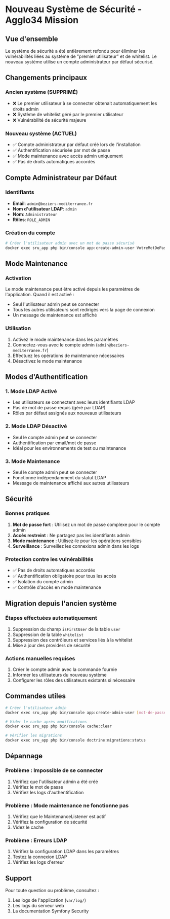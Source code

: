 # Nouveau Système de Sécurité - Agglo34 Mission

## Vue d'ensemble

Le système de sécurité a été entièrement refondu pour éliminer les vulnérabilités liées au système de "premier utilisateur" et de whitelist. Le nouveau système utilise un compte administrateur par défaut sécurisé.

## Changements principaux

### Ancien système (SUPPRIMÉ)
- ❌ Le premier utilisateur à se connecter obtenait automatiquement les droits admin
- ❌ Système de whitelist géré par le premier utilisateur
- ❌ Vulnérabilité de sécurité majeure

### Nouveau système (ACTUEL)
- ✅ Compte administrateur par défaut créé lors de l'installation
- ✅ Authentification sécurisée par mot de passe
- ✅ Mode maintenance avec accès admin uniquement
- ✅ Pas de droits automatiques accordés

## Compte Administrateur par Défaut

### Identifiants
- **Email**: `admin@beziers-mediterranee.fr`
- **Nom d'utilisateur LDAP**: `admin`
- **Nom**: `Administrateur`
- **Rôles**: `ROLE_ADMIN`

### Création du compte
```bash
# Créer l'utilisateur admin avec un mot de passe sécurisé
docker exec sru_app php bin/console app:create-admin-user VotreMotDePasseSecurise
```

## Mode Maintenance

### Activation
Le mode maintenance peut être activé depuis les paramètres de l'application. Quand il est activé :
- Seul l'utilisateur admin peut se connecter
- Tous les autres utilisateurs sont redirigés vers la page de connexion
- Un message de maintenance est affiché

### Utilisation
1. Activez le mode maintenance dans les paramètres
2. Connectez-vous avec le compte admin (`admin@beziers-mediterranee.fr`)
3. Effectuez les opérations de maintenance nécessaires
4. Désactivez le mode maintenance

## Modes d'Authentification

### 1. Mode LDAP Activé
- Les utilisateurs se connectent avec leurs identifiants LDAP
- Pas de mot de passe requis (géré par LDAP)
- Rôles par défaut assignés aux nouveaux utilisateurs

### 2. Mode LDAP Désactivé
- Seul le compte admin peut se connecter
- Authentification par email/mot de passe
- Idéal pour les environnements de test ou maintenance

### 3. Mode Maintenance
- Seul le compte admin peut se connecter
- Fonctionne indépendamment du statut LDAP
- Message de maintenance affiché aux autres utilisateurs

## Sécurité

### Bonnes pratiques
1. **Mot de passe fort** : Utilisez un mot de passe complexe pour le compte admin
2. **Accès restreint** : Ne partagez pas les identifiants admin
3. **Mode maintenance** : Utilisez-le pour les opérations sensibles
4. **Surveillance** : Surveillez les connexions admin dans les logs

### Protection contre les vulnérabilités
- ✅ Pas de droits automatiques accordés
- ✅ Authentification obligatoire pour tous les accès
- ✅ Isolation du compte admin
- ✅ Contrôle d'accès en mode maintenance

## Migration depuis l'ancien système

### Étapes effectuées automatiquement
1. Suppression du champ `isFirstUser` de la table `user`
2. Suppression de la table `whitelist`
3. Suppression des contrôleurs et services liés à la whitelist
4. Mise à jour des providers de sécurité

### Actions manuelles requises
1. Créer le compte admin avec la commande fournie
2. Informer les utilisateurs du nouveau système
3. Configurer les rôles des utilisateurs existants si nécessaire

## Commandes utiles

```bash
# Créer l'utilisateur admin
docker exec sru_app php bin/console app:create-admin-user [mot-de-passe]

# Vider le cache après modifications
docker exec sru_app php bin/console cache:clear

# Vérifier les migrations
docker exec sru_app php bin/console doctrine:migrations:status
```

## Dépannage

### Problème : Impossible de se connecter
1. Vérifiez que l'utilisateur admin a été créé
2. Vérifiez le mot de passe
3. Vérifiez les logs d'authentification

### Problème : Mode maintenance ne fonctionne pas
1. Vérifiez que le MaintenanceListener est actif
2. Vérifiez la configuration de sécurité
3. Videz le cache

### Problème : Erreurs LDAP
1. Vérifiez la configuration LDAP dans les paramètres
2. Testez la connexion LDAP
3. Vérifiez les logs d'erreur

## Support

Pour toute question ou problème, consultez :
1. Les logs de l'application (`var/log/`)
2. Les logs du serveur web
3. La documentation Symfony Security